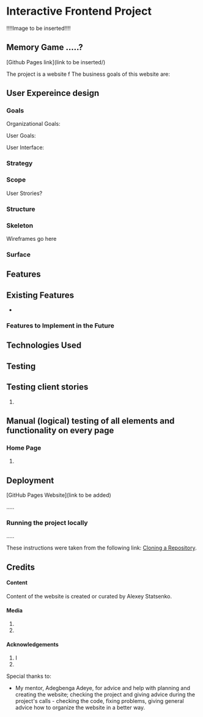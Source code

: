 # Interactive Frontend Project

!!!!Image to be inserted!!!!

## Memory Game .....?

[Github Pages link](link to be inserted/)

The project is a website f
The business goals of this website are:

## User Expereince design

### Goals 

Organizational Goals:

User Goals:

User Interface:

### Strategy

### Scope

User Strories?

### Structure

### Skeleton

Wireframes go here

### Surface




## Features


## Existing Features

* 

### Features to Implement in the Future




## Technologies Used


## Testing



## Testing client stories 

1.  


## Manual (logical) testing of all elements and functionality on every page



### Home Page 

1. 


## Deployment

[GitHub Pages Website](link to be added)

.....

### Running the project locally

.....

These instructions were taken from the following link: [Cloning a Repository](https://help.github.com/en/articles/cloning-a-repository).


## Credits


#### Content
Content of the website is created or curated by Alexey Statsenko. 

#### Media
1. 
2. 



#### Acknowledgements

1. I
2. 

Special thanks to: 
* My mentor, Adegbenga Adeye, for advice and help with planning and creating the website; checking the project and giving advice during the project's calls - checking the code, fixing problems, giving general advice how to organize the website in a better way.
